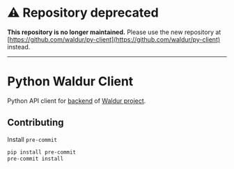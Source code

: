 # ⚠️ Repository deprecated

**This repository is no longer maintained.** Please use the new repository at [https://github.com/waldur/py-client](https://github.com/waldur/py-client) instead.

---

# Python Waldur Client

Python API client for [backend](https://github.com/waldur/waldur-mastermind) of [Waldur project](https://waldur.com/).

## Contributing

Install `pre-commit`

```bash
pip install pre-commit
pre-commit install
```
